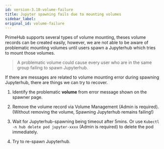 ```yaml
---
id: version-3.10-volume-failure
title: Jupyter spawning fails due to mounting volumes
sidebar_label: 
original_id: volume-failure
---
```


PrimeHub supports several types of volume mounting, theses volume records can be created easily, however, we are not able to be aware of problematic mounting volumes until users spawn a Jupyterhub which tries to mount those volumes.

>A problematic volume could cause every user who are in the same group failing to spawn Jupyterhub.

If there are messages are related to volume mounting error during spawning Jupyterhub, there are things we can try to recover.

1. Identify the problematic **volume** from error message shown on the spawner page.

2. Remove the volume record via Volume Management (Admin is required). (Without removing the volume, Spawning Jupyterhub remains failing!)

3. Wait for Jupyterhub-spawning being timeout after 5mins. Or use `Kubectl -n hub delete pod jupyter-xxxx` (Admin is required) to delete the pod immediately.

4. Try to re-spawn Jupyterhub.
